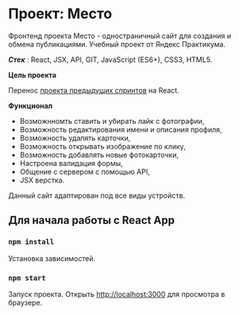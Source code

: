 # Проект: Место

Фронтенд проекта Место - одностраничный сайт для создания и обмена публикациями. Учебный проект от Яндекс Практикума.

***Стек*** : React, JSX, API, GIT, JavaScript (ES6+), CSS3, HTML5.

**Цель проекта**

Перенос [проекта предыдущих спринтов](https://github.com/nastyaa-l/mesto) на React.


**Функционал**

* Возможнномть ставить и убирать лайк с фотографии,
* Возможность редактирования имени и описания профиля,
* Возможность удалять карточки,
* Возможность открывать изображение по клику,
* Возможность добавлять новые фотокарточки,
* Настроена валидация формы,
* Общение с сервером с помощью API,
* JSX верстка.

 Данный сайт адаптирован под все виды устройств.

## Для начала работы с  React App


### `npm install`
Установка зависимостей.

### `npm start`

Запуск проекта.
Открыть [http://localhost:3000](http://localhost:3000) для просмотра в браузере.
